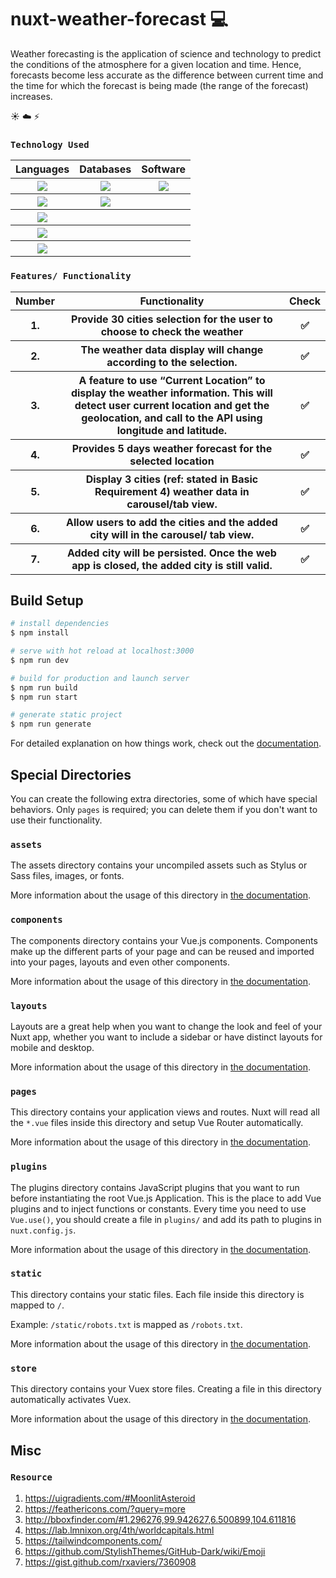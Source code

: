 # nuxt-weather-forecast <g-emoji class="g-emoji" alias="computer" fallback-src="https://github.githubassets.com/images/icons/emoji/unicode/1f4bb.png">💻</g-emoji>

Weather forecasting is the application of science and technology to predict the conditions of the atmosphere for a given location and time. Hence, forecasts become less accurate as the difference between current time and the time for which the forecast is being made (the range of the forecast) increases.

<g-emoji class="g-emoji" alias="sunny" fallback-src="https://github.githubassets.com/images/icons/emoji/unicode/2600.png">☀️</g-emoji>
<g-emoji class="g-emoji" alias="cloud" fallback-src="https://github.githubassets.com/images/icons/emoji/unicode/2601.png">☁️</g-emoji>
<g-emoji class="g-emoji" alias="zap" fallback-src="https://github.githubassets.com/images/icons/emoji/unicode/26a1.png">⚡</g-emoji>

### `Technology Used`

<table>

  <tr>
    <th>Languages</th>
    <th>Databases</th>
    <th>Software</th>
  </tr>
  <tr>
    <th><a href="https://nodejs.dev/"><img src="https://img.shields.io/badge/-NodeJS-313131?style=flat-square&labelColor=313131&logo=node.js&logoColor=white&color=313131"></img></a></th>
    <th><a href="https://firebase.google.com/products/firestore/"><img src="https://img.shields.io/badge/-Cloud Firestore-313131?style=flat-square&labelColor=313131&logo=firebase&logoColor=white&color=313131"></img></a></th>
    <th><a href="https://code.visualstudio.com"><img src="https://img.shields.io/badge/-Visual Studio Code-313131?style=flat-square&labelColor=313131&logo=visual-studio-code&logoColor=white&color=313131"></img></a></th>
  </tr>

  <tr>
    <th><a href="https://www.w3schools.com/html/html_intro.asp"><img src="https://img.shields.io/badge/-HTML5-313131?style=flat-square&labelColor=313131&logo=html5&logoColor=white&color=313131"></img></a></th>
    <th><a href="https://firebase.google.com/products/realtime-database/"><img src="https://img.shields.io/badge/-Realtime DB-313131?style=flat-square&labelColor=313131&logo=firebase&logoColor=white&color=313131"></img></a></th>
    <th></th>
  </tr>

  <tr>
    <th><a href="https://www.w3schools.com/css/css_intro.asp"><img src="https://img.shields.io/badge/-CSS3-313131?style=flat-square&labelColor=313131&logo=css3&logoColor=white&color=313131"></img></a></th>
    <th></th>
    <th></th>
  </tr>
 
  <tr>
    <th><a href="https://www.javascript.com"><img src="https://img.shields.io/badge/-Javascript-313131?style=flat-square&labelColor=313131&logo=javascript&logoColor=white&color=313131"></img></a></th>
    <th></th>
    <th></th>
  </tr>

  <tr>
    <th><a href="https://vuejs.org"><img src="https://img.shields.io/badge/-VueJS-313131?style=flat-square&labelColor=313131&logo=vue.js&logoColor=white&color=313131"></img></a></th>
    <th></th>
    <th></th>
  </tr>

</table>

### `Features/ Functionality`

<table>
  <tr>
    <th>Number</th>
    <th>Functionality</th>
    <th>Check</th>
  </tr>
  <tr>
    <th>1.</th>
    <th> Provide 30 cities selection for the user to choose to check the weather</th>
    <th><g-emoji class="g-emoji" alias="white_check_mark" fallback-src="https://github.githubassets.com/images/icons/emoji/unicode/2705.png">✅</g-emoji></th>
  </tr>
  <tr>
    <th>2.</th>
    <th>The weather data display will change according to the selection.</th>
    <th><g-emoji class="g-emoji" alias="white_check_mark" fallback-src="https://github.githubassets.com/images/icons/emoji/unicode/2705.png">✅</g-emoji></th>
  </tr>
  <tr>
    <th>3.</th>
    <th>A feature to use “Current Location” to display the weather information. This will detect user current location and get the geolocation, and call to the API using longitude and latitude.</th>
    <th><g-emoji class="g-emoji" alias="white_check_mark" fallback-src="https://github.githubassets.com/images/icons/emoji/unicode/2705.png">✅</g-emoji></th>
  </tr>
  <tr>
    <th>4.</th>
    <th>Provides 5 days weather forecast for the selected location</th>
    <th><g-emoji class="g-emoji" alias="white_check_mark" fallback-src="https://github.githubassets.com/images/icons/emoji/unicode/2705.png">✅</g-emoji></th>
  </tr>
  <tr>
    <th>5.</th>
    <th>Display 3 cities (ref: stated in Basic Requirement 4) weather data in carousel/tab view.</th>
    <th><g-emoji class="g-emoji" alias="white_check_mark" fallback-src="https://github.githubassets.com/images/icons/emoji/unicode/2705.png">✅</g-emoji></th>
  </tr>
  <tr>
    <th>6.</th>
    <th>Allow users to add the cities and the added city will in the carousel/ tab view.</th>
    <th><g-emoji class="g-emoji" alias="white_check_mark" fallback-src="https://github.githubassets.com/images/icons/emoji/unicode/2705.png">✅</g-emoji></th>
  </tr>
  <tr>
    <th>7.</th>
    <th>Added city will be persisted. Once the web app is closed, the added city is still valid.</th>
    <th><g-emoji class="g-emoji" alias="white_check_mark" fallback-src="https://github.githubassets.com/images/icons/emoji/unicode/2705.png">✅</g-emoji></th>
  </tr>
</table>

## Build Setup

```bash
# install dependencies
$ npm install

# serve with hot reload at localhost:3000
$ npm run dev

# build for production and launch server
$ npm run build
$ npm run start

# generate static project
$ npm run generate
```

For detailed explanation on how things work, check out the [documentation](https://nuxtjs.org).

## Special Directories

You can create the following extra directories, some of which have special behaviors. Only `pages` is required; you can delete them if you don't want to use their functionality.

### `assets`

The assets directory contains your uncompiled assets such as Stylus or Sass files, images, or fonts.

More information about the usage of this directory in [the documentation](https://nuxtjs.org/docs/2.x/directory-structure/assets).

### `components`

The components directory contains your Vue.js components. Components make up the different parts of your page and can be reused and imported into your pages, layouts and even other components.

More information about the usage of this directory in [the documentation](https://nuxtjs.org/docs/2.x/directory-structure/components).

### `layouts`

Layouts are a great help when you want to change the look and feel of your Nuxt app, whether you want to include a sidebar or have distinct layouts for mobile and desktop.

More information about the usage of this directory in [the documentation](https://nuxtjs.org/docs/2.x/directory-structure/layouts).


### `pages`

This directory contains your application views and routes. Nuxt will read all the `*.vue` files inside this directory and setup Vue Router automatically.

More information about the usage of this directory in [the documentation](https://nuxtjs.org/docs/2.x/get-started/routing).

### `plugins`

The plugins directory contains JavaScript plugins that you want to run before instantiating the root Vue.js Application. This is the place to add Vue plugins and to inject functions or constants. Every time you need to use `Vue.use()`, you should create a file in `plugins/` and add its path to plugins in `nuxt.config.js`.

More information about the usage of this directory in [the documentation](https://nuxtjs.org/docs/2.x/directory-structure/plugins).

### `static`

This directory contains your static files. Each file inside this directory is mapped to `/`.

Example: `/static/robots.txt` is mapped as `/robots.txt`.

More information about the usage of this directory in [the documentation](https://nuxtjs.org/docs/2.x/directory-structure/static).

### `store`

This directory contains your Vuex store files. Creating a file in this directory automatically activates Vuex.

More information about the usage of this directory in [the documentation](https://nuxtjs.org/docs/2.x/directory-structure/store).




## Misc
### `Resource`
1. https://uigradients.com/#MoonlitAsteroid
2. https://feathericons.com/?query=more
3. http://bboxfinder.com/#1.296276,99.942627,6.500899,104.611816
4. https://lab.lmnixon.org/4th/worldcapitals.html
5. https://tailwindcomponents.com/
6. https://github.com/StylishThemes/GitHub-Dark/wiki/Emoji
7. https://gist.github.com/rxaviers/7360908
